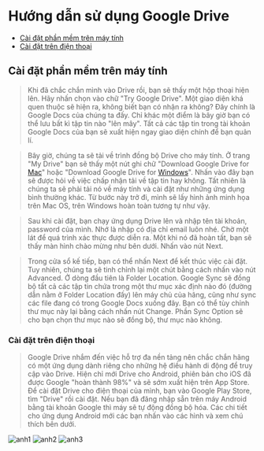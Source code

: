 Hướng dẫn sử dụng Google Drive
=============================

*	[Cài đặt phần mềm trên máy tính](#maytinh)
*	[Cài đặt trên điện thoại](#dienthoai)





<h2 id="maytinh"> Cài đặt phần mềm trên máy tính </h2>



>Khi đã chắc chắn mình vào Drive rồi, bạn sẽ thấy một hộp thoại hiện lên. Hãy nhấn chọn vào chữ "Try Google Drive". Một giao diện khá quen thuộc sẽ hiện ra, không biết bạn có nhận ra không? Đây chính là Google Docs của chúng ta đấy. Chỉ khác một điểm là bây giờ bạn có thể lưu bất kì tập tin nào "lên mây". Tất cả các tập tin trong tài khoản Google Docs của bạn sẽ xuất hiện ngay giao diện chính để bạn quản lí.

>Bây giờ, chúng ta sẽ tải về trình đồng bộ Drive cho máy tính. Ở trang "My Drive" bạn sẽ thấy một nút ghi chữ "Download Google Drive for [Mac](https://www.tinhte.vn/categories/may-tinh-apple-mac-os-x.195/)" hoặc "Download Google Drive for [Windows](https://www.tinhte.vn/categories/may-tinh-apple-mac-os-x.195/)". Nhấn vào đây bạn sẽ được hỏi về việc chấp nhận tải về tập tin hay không. Tất nhiên là chúng ta sẽ phải tải nó về máy tính và cài đặt như những ứng dụng bình thường khác. Từ bước này trở đi, mình sẽ lấy hình ảnh minh họa trên Mac OS, trên Windows hoàn toàn tương tự như vậy.

>Sau khi cài đặt, bạn chạy ứng dụng Drive lên và nhập tên tài khoản, password của mình. Nhớ là nhập có địa chỉ email luôn nhé. Chờ một lát để quá trình xác thực được diễn ra. Một khi nó đã hoàn tất, bạn sẽ thấy màn hình chào mừng như bên dưới. Nhấn vào nút Next.

>Trong cửa sổ kế tiếp, bạn có thể nhấn Next để kết thúc việc cài đặt. Tuy nhiên, chúng ta sẽ tinh chỉnh lại một chút bằng cách nhấn vào nút Advanced. Ở dòng đầu tiên là Folder Location. Google Sync sẽ đồng bộ tất cả các tập tin chứa trong một thư mục xác định nào đó (đường dẫn nằm ở Folder Location đấy) lên máy chủ của hãng, cũng như sync các file đang có trong Google Docs xuống đây. Bạn có thể tùy chỉnh thư mục này lại bằng cách nhấn nút Change. Phần Sync Option sẽ cho bạn chọn thư mục nào sẽ đồng bộ, thư mục nào không.





<h3 id="dienthoai"> Cài đặt trên điện thoại </h3>

>Google Drive nhắm đến việc hỗ trợ đa nền tảng nên chắc chắn hãng có một ứng dụng dành riêng cho những hệ điều hành di động để truy cập vào Drive. Hiện chỉ mới Drive cho Android, phiên bản cho iOS đã được Google "hoàn thành 98%" và sẽ sớm xuất hiện trên App Store. Để cài đặt Drive cho điện thoại của mình, bạn vào Google Play Store, tìm "Drive" rồi cài đặt. Nếu bạn đã đăng nhập sẵn trên máy Android bằng tài khoản Google thì máy sẽ tự động đồng bộ hóa. Các chi tiết cho ứng dụng Android mới các bạn nhấn vào các hình và xem chú thích bên dưới.



![anh1](http://media.tinhte.vn/photo/var/albums/DuyLuan/Google-Drive/Screenshot_2012-04-26-13-16-05.jpg?m=1335423196)
![anh2](http://media.tinhte.vn/photo/var/albums/DuyLuan/Google-Drive/Screenshot_2012-04-26-13-17-20.jpg?m=1335423198)
![anh3](http://media.tinhte.vn/photo/var/albums/DuyLuan/Google-Drive/Screenshot_2012-04-26-13-17-31.jpg?m=1335423201)	

